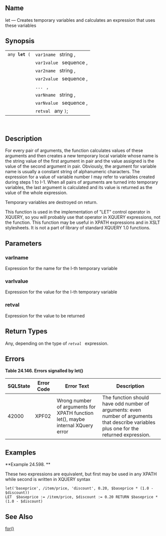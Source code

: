 <div>

<div>

</div>

<div>

## Name

let — Creates temporary variables and calculates an expression that uses
these variables

</div>

<div>

## Synopsis

<div>

|                     |                         |
|---------------------|-------------------------|
| `any `**`let`**` (` | `var1name ` string ,    |
|                     | `var1value ` sequence , |
|                     | `var2name ` string ,    |
|                     | `var2value ` sequence , |
|                     | `... ` ,                |
|                     | `varNname ` string ,    |
|                     | `varNvalue ` sequence , |
|                     | `retval ` any `)`;      |

<div>

 

</div>

</div>

</div>

<div>

## Description

For every pair of arguments, the function calculates values of these
arguments and then creates a new temporary local variable whose name is
the string value of the first argument in pair and the value assigned is
the value of the second argument in pair. Obviously, the argument for
variable name is usually a constant string of alphanumeric characters.
The expression for a value of variable number I may refer to variables
created during steps 1 to I-1. When all pairs of arguments are turned
into temporary variables, the last argument is calculated and its value
is returned as the value of the whole expression.

Temporary variables are destroyed on return.

This function is used in the implementation of "LET" control operator in
XQUERY, so you will probably use that operator in XQUERY expressions,
not the function. This function may be useful in XPATH expressions and
in XSLT stylesheets. It is not a part of library of standard XQUERY 1.0
functions.

</div>

<div>

## Parameters

<div>

### varIname

Expression for the name for the I-th temporary variable

</div>

<div>

### varIvalue

Expression for the value for the I-th temporary variable

</div>

<div>

### retval

Expression for the value to be returned

</div>

</div>

<div>

## Return Types

Any, depending on the type of *`retval `* expression.

</div>

<div>

## Errors

<div>

**Table 24.146. Errors signalled by let()**

<div>

| SQLState                              | Error Code                            | Error Text                                                                                                      | Description                                                                                                                              |
|---------------------------------------|---------------------------------------|-----------------------------------------------------------------------------------------------------------------|------------------------------------------------------------------------------------------------------------------------------------------|
| <span class="errorcode">42000 </span> | <span class="errorcode">XPF02 </span> | <span class="errortext">Wrong number of arguments for XPATH function let(), maybe internal XQuery error </span> | The function should have odd number of arguments: even number of arguments that describe variables plus one for the returned expression. |

</div>

</div>

  

</div>

<div>

## Examples

<div>

**Example 24.598. **

<div>

These two expressions are equivalent, but first may be used in any XPATH
while second is written in XQUERY syntax

``` screen
let('baseprice', /item/price, 'discount', 0.20, $baseprice * (1.0 - $discount))
LET  $baseprice := /item/price, $discount := 0.20 RETURN $baseprice * (1.0 - $discount)
```

</div>

</div>

  

</div>

<div>

## See Also

<a href="xpf_for.html" class="link" title="for">for()</a>

</div>

</div>
